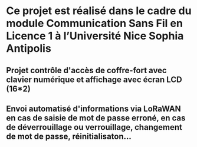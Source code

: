 # Ce projet est réalisé dans le cadre du module Communication Sans Fil en Licence 1 à l’Université Nice Sophia Antipolis
## Projet contrôle d'accès de coffre-fort avec clavier numérique et affichage avec écran LCD (16*2)
## Envoi automatisé d'informations via LoRaWAN en cas de saisie de mot de passe erroné, en cas de déverrouillage ou verrouillage, changement de mot de passe, réinitialisaton...
